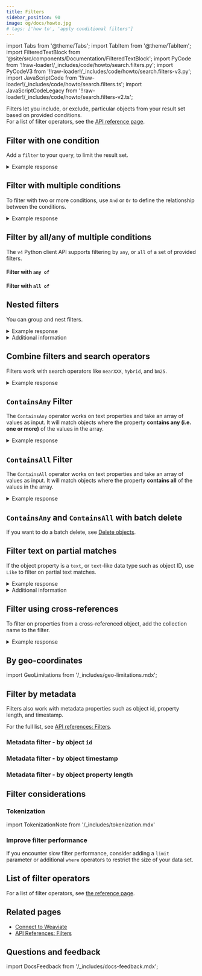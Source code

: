```yaml
---
title: Filters
sidebar_position: 90
image: og/docs/howto.jpg
# tags: ['how to', 'apply conditional filters']
---
```


import Tabs from '@theme/Tabs';
import TabItem from '@theme/TabItem';
import FilteredTextBlock from '@site/src/components/Documentation/FilteredTextBlock';
import PyCode from '!!raw-loader!/_includes/code/howto/search.filters.py';
import PyCodeV3 from '!!raw-loader!/_includes/code/howto/search.filters-v3.py';
import JavaScriptCode from '!!raw-loader!/_includes/code/howto/search.filters.ts';
import JavaScriptCodeLegacy from '!!raw-loader!/_includes/code/howto/search.filters-v2.ts';


Filters let you include, or exclude, particular objects from your result set based on provided conditions.<br/>
For a list of filter operators, see the [API reference page](../api/graphql/filters.md#filter-structure).

## Filter with one condition

Add a `filter` to your query, to limit the result set.

<Tabs groupId="languages">
  <TabItem value="py" label="Python Client v4">
    <FilteredTextBlock
      text={PyCode}
      startMarker="# SingleFilterPython"
      endMarker="# END SingleFilterPython"
      language="python"
    />
  </TabItem>

  <TabItem value="py3" label="Python Client v3">
    <FilteredTextBlock
      text={PyCodeV3}
      startMarker="# SingleFilterPython"
      endMarker="# END SingleFilterPython"
      language="python"
    />
  </TabItem>

  <TabItem value="js" label="JS/TS Client v3">
    <FilteredTextBlock
      text={JavaScriptCode}
      startMarker="// searchSingleFilter"
      endMarker="// END searchSingleFilter"
      language="js"
    />
  </TabItem>

  <TabItem value="js2" label="JS/TS Client v2">
    <FilteredTextBlock
      text={JavaScriptCodeLegacy}
      startMarker="// searchSingleFilter"
      endMarker="// END searchSingleFilter"
      language="js"
    />
  </TabItem>

  <TabItem value="graphql" label="GraphQL">
    <FilteredTextBlock
      text={PyCodeV3}
      startMarker="# SingleFilterGraphQL"
      endMarker="# END SingleFilterGraphQL"
      language="graphql"
    />
  </TabItem>
</Tabs>

<details>
  <summary>Example response</summary>

The output is like this:

<FilteredTextBlock
  text={PyCodeV3}
  startMarker="# Expected SingleFilter results"
  endMarker="# END Expected SingleFilter results"
  language="json"
/>

</details>

## Filter with multiple conditions

To filter with two or more conditions, use `And` or `Or` to define the relationship between the conditions.

<Tabs groupId="languages">
  <TabItem value="py" label="Python Client v4">
    <FilteredTextBlock
      text={PyCode}
      startMarker="# MultipleFiltersAndPython"
      endMarker="# END MultipleFiltersAndPython"
      language="python"
    />
  </TabItem>

  <TabItem value="py3" label="Python Client v3">
    <FilteredTextBlock
      text={PyCodeV3}
      startMarker="# MultipleFiltersAndPython"
      endMarker="# END MultipleFiltersAndPython"
      language="python"
    />
  </TabItem>

  <TabItem value="js" label="JS/TS Client v3">
    <FilteredTextBlock
      text={JavaScriptCode}
      startMarker="// searchMultipleFiltersAnd"
      endMarker="// END searchMultipleFiltersAnd"
      language="js"
    />
  </TabItem>

  <TabItem value="js2" label="JS/TS Client v2">
    <FilteredTextBlock
      text={JavaScriptCodeLegacy}
      startMarker="// searchMultipleFiltersAnd"
      endMarker="// END searchMultipleFiltersAnd"
      language="js"
    />
  </TabItem>

  <TabItem value="graphql" label="GraphQL">
    <FilteredTextBlock
      text={PyCodeV3}
      startMarker="# MultipleFiltersAndGraphQL"
      endMarker="# END MultipleFiltersAndGraphQL"
      language="graphql"
    />
  </TabItem>
</Tabs>

<details>
  <summary>Example response</summary>

The output is like this:

<FilteredTextBlock
  text={PyCodeV3}
  startMarker="# Expected MultipleFiltersAnd results"
  endMarker="# END Expected MultipleFiltersAnd results"
  language="json"
/>

</details>

## Filter by all/any of multiple conditions

The `v4` Python client API supports filtering by `any`, or `all` of a set of provided filters.

<!-- TODO: Could update to this ⬇️ when ready:  -->
<!-- The `v4` Python client and the `v3` JS client APIs supports filtering by `any`, or `all` of a set of provided filters.  -->

#### Filter with `any of`

<Tabs groupId="languages">
  <TabItem value="py" label="Python Client v4">
    <FilteredTextBlock
      text={PyCode}
      startMarker="# MultipleFiltersAllOfPython"
      endMarker="# END MultipleFiltersAllOfPython"
      language="python"
    />
  </TabItem>
</Tabs>

#### Filter with `all of`

<Tabs groupId="languages">
  <TabItem value="py" label="Python Client v4">
    <FilteredTextBlock
      text={PyCode}
      startMarker="# MultipleFiltersAllOfPython"
      endMarker="# END MultipleFiltersAllOfPython"
      language="python"
    />
  </TabItem>
</Tabs>

## Nested filters

You can group and nest filters.

<Tabs groupId="languages">
  <TabItem value="py" label="Python Client v4">
    <FilteredTextBlock
      text={PyCode}
      startMarker="# MultipleFiltersNestedPython"
      endMarker="# END MultipleFiltersNestedPython"
      language="python"
    />
  </TabItem>

  <TabItem value="py3" label="Python Client v3">
    <FilteredTextBlock
      text={PyCodeV3}
      startMarker="# MultipleFiltersNestedPython"
      endMarker="# END MultipleFiltersNestedPython"
      language="python"
    />
  </TabItem>

  <TabItem value="js" label="JS/TS Client v3">
    <FilteredTextBlock
      text={JavaScriptCode}
      startMarker="// searchMultipleFiltersNested"
      endMarker="// END searchMultipleFiltersNested"
      language="js"
    />
  </TabItem>

  <TabItem value="js2" label="JS/TS Client v2">
    <FilteredTextBlock
      text={JavaScriptCodeLegacy}
      startMarker="// searchMultipleFiltersNested"
      endMarker="// END searchMultipleFiltersNested"
      language="js"
    />
  </TabItem>

  <TabItem value="graphql" label="GraphQL">
    <FilteredTextBlock
      text={PyCodeV3}
      startMarker="# MultipleFiltersNestedGraphQL"
      endMarker="# END MultipleFiltersNestedGraphQL"
      language="graphql"
    />
  </TabItem>
</Tabs>

<details>
  <summary>Example response</summary>

The output is like this:

<FilteredTextBlock
  text={PyCodeV3}
  startMarker="# Expected MultipleFiltersNested results"
  endMarker="# END Expected MultipleFiltersNested results"
  language="json"
/>

</details>

<details>
  <summary>
    Additional information
  </summary>

To create a nested filter, follow these steps.

- Set the outer `operator` equal to `And` or `Or`.
- Add `operands`.
- Inside an `operand` expression, set `operator` equal to `And` or `Or` to add the nested group.
- Add `operands` to the nested group as needed.

</details>

## Combine filters and search operators

Filters work with search operators like `nearXXX`, `hybrid`, and `bm25`.

<Tabs groupId="languages">
  <TabItem value="py" label="Python Client v4">
    <FilteredTextBlock
      text={PyCode}
      startMarker="# SingleFilterNearTextPython"
      endMarker="# END SingleFilterNearTextPython"
      language="python"
    />
  </TabItem>

  <TabItem value="py3" label="Python Client v3">
    <FilteredTextBlock
      text={PyCodeV3}
      startMarker="# SingleFilterNearTextPython"
      endMarker="# END SingleFilterNearTextPython"
      language="python"
    />
  </TabItem>

  <TabItem value="js" label="JS/TS Client v3">
    <FilteredTextBlock
      text={JavaScriptCode}
      startMarker="// searchFilterNearText"
      endMarker="// END searchFilterNearText"
      language="js"
    />
  </TabItem>

  <TabItem value="js2" label="JS/TS Client v2">
    <FilteredTextBlock
      text={JavaScriptCodeLegacy}
      startMarker="// searchFilterNearText"
      endMarker="// END searchFilterNearText"
      language="js"
    />
  </TabItem>

  <TabItem value="graphql" label="GraphQL">
    <FilteredTextBlock
      text={PyCodeV3}
      startMarker="# SingleFilterNearTextGraphQL"
      endMarker="# END SingleFilterNearTextGraphQL"
      language="graphql"
    />
  </TabItem>
</Tabs>

<details>
  <summary>Example response</summary>

The output is like this:

<FilteredTextBlock
  text={PyCodeV3}
  startMarker="# Expected SingleFilterNearText results"
  endMarker="# END Expected SingleFilterNearText results"
  language="json"
/>

</details>

## `ContainsAny` Filter

The `ContainsAny` operator works on text properties and take an array of values as input. It will match objects where the property **contains any (i.e. one or more)** of the values in the array.

<Tabs groupId="languages">
  <TabItem value="py" label="Python Client v4">
    <FilteredTextBlock
      text={PyCode}
      startMarker="# ContainsAnyFilter"
      endMarker="# END ContainsAnyFilter"
      language="python"
    />
  </TabItem>

  <TabItem value="py3" label="Python Client v3">
    <FilteredTextBlock
      text={PyCodeV3}
      startMarker="# ContainsAnyFilter"
      endMarker="# END ContainsAnyFilter"
      language="python"
    />
  </TabItem>

  <TabItem value="js" label="JS/TS Client v3">
    <FilteredTextBlock
      text={JavaScriptCode}
      startMarker="// ContainsAnyFilter"
      endMarker="// END ContainsAnyFilter"
      language="js"
    />
  </TabItem>

  <TabItem value="js2" label="JS/TS Client v2">
    <FilteredTextBlock
      text={JavaScriptCodeLegacy}
      startMarker="// ContainsAnyFilter"
      endMarker="// END ContainsAnyFilter"
      language="js"
    />
  </TabItem>

  <TabItem value="graphql" label="GraphQL">
    <FilteredTextBlock
      text={PyCodeV3}
      startMarker="# GraphQLContainsAnyFilter"
      endMarker="# END GraphQLContainsAnyFilter"
      language="graphql"
    />
  </TabItem>
</Tabs>

<details>
  <summary>Example response</summary>

The output is like this:

<FilteredTextBlock
  text={PyCodeV3}
  startMarker="# Expected ContainsAnyFilter results"
  endMarker="# END Expected ContainsAnyFilter results"
  language="json"
/>

</details>

## `ContainsAll` Filter

The `ContainsAll` operator works on text properties and take an array of values as input. It will match objects where the property **contains all** of the values in the array.

<Tabs groupId="languages">
  <TabItem value="py" label="Python Client v4">
    <FilteredTextBlock
      text={PyCode}
      startMarker="# ContainsAllFilter"
      endMarker="# END ContainsAllFilter"
      language="python"
    />
  </TabItem>

  <TabItem value="py3" label="Python Client v3">
    <FilteredTextBlock
      text={PyCodeV3}
      startMarker="# ContainsAllFilter"
      endMarker="# END ContainsAllFilter"
      language="python"
    />
  </TabItem>

  <TabItem value="js" label="JS/TS Client v3">
    <FilteredTextBlock
      text={JavaScriptCode}
      startMarker="// ContainsAllFilter"
      endMarker="// END ContainsAllFilter"
      language="js"
    />
  </TabItem>

  <TabItem value="js2" label="JS/TS Client v2">
    <FilteredTextBlock
      text={JavaScriptCodeLegacy}
      startMarker="// ContainsAllFilter"
      endMarker="// END ContainsAllFilter"
      language="js"
    />
  </TabItem>

  <TabItem value="graphql" label="GraphQL">
    <FilteredTextBlock
      text={PyCodeV3}
      startMarker="# GraphQLContainsAllFilter"
      endMarker="# END GraphQLContainsAllFilter"
      language="graphql"
    />
  </TabItem>
</Tabs>

<details>
  <summary>Example response</summary>

The output is like this:

<FilteredTextBlock
  text={PyCodeV3}
  startMarker="# Expected ContainsAllFilter results"
  endMarker="# END Expected ContainsAllFilter results"
  language="json"
/>

</details>

## `ContainsAny` and `ContainsAll` with batch delete

If you want to do a batch delete, see [Delete objects](../manage-data/delete.mdx#use-containsany--containsall).

## Filter text on partial matches

If the object property is a `text`, or `text`-like data type such as object ID, use `Like` to filter on partial text matches.

<Tabs groupId="languages">
  <TabItem value="py" label="Python Client v4">
    <FilteredTextBlock
      text={PyCode}
      startMarker="# LikeFilterPython"
      endMarker="# END LikeFilterPython"
      language="python"
    />
  </TabItem>

  <TabItem value="py3" label="Python Client v3">
    <FilteredTextBlock
      text={PyCodeV3}
      startMarker="# LikeFilterPython"
      endMarker="# END LikeFilterPython"
      language="python"
    />
  </TabItem>

  <TabItem value="js" label="JS/TS Client v3">
    <FilteredTextBlock
      text={JavaScriptCode}
      startMarker="// searchLikeFilter"
      endMarker="// END searchLikeFilter"
      language="js"
    />
  </TabItem>

  <TabItem value="js2" label="JS/TS Client v2">
    <FilteredTextBlock
      text={JavaScriptCodeLegacy}
      startMarker="// searchLikeFilter"
      endMarker="// END searchLikeFilter"
      language="js"
    />
  </TabItem>

  <TabItem value="graphql" label="GraphQL">
    <FilteredTextBlock
      text={PyCodeV3}
      startMarker="# LikeFilterGraphQL"
      endMarker="# END LikeFilterGraphQL"
      language="graphql"
    />
  </TabItem>
</Tabs>

<details>
  <summary>Example response</summary>

The output is like this:

<FilteredTextBlock
  text={PyCodeV3}
  startMarker="# Expected LikeFilter results"
  endMarker="# END Expected LikeFilter results"
  language="json"
/>

</details>

<details>
  <summary>
    Additional information
  </summary>

  The `*` wildcard operator matches zero or more characters. The `?` operator matches exactly one character.
  <br/>

  Currently, the `Like` filter is not able to match wildcard characters (`?` and `*`) as literal characters ([read more](../api/graphql/filters.md#wildcard-literal-matches-with-like)).

</details>

## Filter using cross-references

To filter on properties from a cross-referenced object, add the collection name to the filter.

<Tabs groupId="languages">
  <TabItem value="py" label="Python Client v4">
    <FilteredTextBlock
      text={PyCode}
      startMarker="# CrossReferencePython"
      endMarker="# END CrossReferencePython"
      language="python"
    />
  </TabItem>

  <TabItem value="py3" label="Python Client v3">
    <FilteredTextBlock
      text={PyCodeV3}
      startMarker="# CrossReferencePython"
      endMarker="# END CrossReferencePython"
      language="python"
    />
  </TabItem>

  <TabItem value="js" label="JS/TS Client v3">
    <FilteredTextBlock
      text={JavaScriptCode}
      startMarker="// searchCrossReference"
      endMarker="// END searchCrossReference"
      language="js"
    />
  </TabItem>

  <TabItem value="js2" label="JS/TS Client v2">
    <FilteredTextBlock
      text={JavaScriptCodeLegacy}
      startMarker="// searchSingleFilter"
      endMarker="// END searchSingleFilter"
      language="js"
    />
  </TabItem>

  <TabItem value="graphql" label="GraphQL">
    <FilteredTextBlock
      text={PyCodeV3}
      startMarker="# CrossReferenceGraphQL"
      endMarker="# END CrossReferenceGraphQL"
      language="graphql"
    />
  </TabItem>
</Tabs>

<details>
  <summary>Example response</summary>

The output is like this:

<FilteredTextBlock
  text={PyCodeV3}
  startMarker="# Expected CrossReferencePython results"
  endMarker="# END Expected CrossReferencePython results"
  language="json"
/>

</details>

## By geo-coordinates

import GeoLimitations from '/_includes/geo-limitations.mdx';

<GeoLimitations/>

<Tabs groupId="languages">
  <TabItem value="py" label="Python Client v4">
    <FilteredTextBlock
      text={PyCode}
      startMarker="# START FilterbyGeolocation"
      endMarker="# END FilterbyGeolocation"
      language="python"
    />
  </TabItem>
  <TabItem value="py3" label="Python Client v3">
    <FilteredTextBlock
      text={PyCodeV3}
      startMarker="# START FilterbyGeolocation"
      endMarker="# END FilterbyGeolocation"
      language="python"
    />
  </TabItem>
  <TabItem value="js" label="JS/TS Client v3">
    <FilteredTextBlock
      text={JavaScriptCode}
      startMarker="// FilterbyGeolocation"
      endMarker="// END FilterbyGeolocation"
      language="js"
    />
  </TabItem>

  <TabItem value="js2" label="JS/TS Client v2">
    <FilteredTextBlock
      text={JavaScriptCode}
      startMarker="// FilterbyGeolocation"
      endMarker="// END FilterbyGeolocation"
      language="js"
    />
  </TabItem>

  <TabItem value="graphql" label="GraphQL">
    <FilteredTextBlock
      text={PyCodeV3}
      startMarker="# START GQLFilterbyGeolocation"
      endMarker="# END GQLFilterbyGeolocation"
      language="graphql"
    />
  </TabItem>
</Tabs>

## Filter by metadata

Filters also work with metadata properties such as object id, property length, and timestamp.

For the full list, see [API references: Filters](../api/graphql/filters.md#special-cases).

### Metadata filter - by object `id`

<Tabs groupId="languages">
  <TabItem value="py" label="Python Client v4">
    <FilteredTextBlock
      text={PyCode}
      startMarker="# START FilterById"
      endMarker="# END FilterById"
      language="python"
    />
  </TabItem>
  <TabItem value="py3" label="Python Client v3">
    <FilteredTextBlock
      text={PyCodeV3}
      startMarker="# START FilterById"
      endMarker="# END FilterById"
      language="python"
    />
  </TabItem>
  <TabItem value="js" label="JS/TS Client v3">
    <FilteredTextBlock
      text={JavaScriptCode}
      startMarker="// filterById"
      endMarker="// END filterById"
      language="js"
    />
  </TabItem>

 <TabItem value="js2" label="JS/TS Client v2">
    <FilteredTextBlock
      text={JavaScriptCodeLegacy}
      startMarker="// filterById"
      endMarker="// END filterById"
      language="js"
    />
  </TabItem>

  <TabItem value="graphql" label="GraphQL">
    <FilteredTextBlock
      text={PyCodeV3}
      startMarker="# GQLFilterById"
      endMarker="# END GQLFilterById"
      language="graphql"
    />
  </TabItem>
</Tabs>

### Metadata filter - by object timestamp

<Tabs groupId="languages">
  <TabItem value="py" label="Python Client v4">
    <FilteredTextBlock
      text={PyCode}
      startMarker="# START FilterByTimestamp"
      endMarker="# END FilterByTimestamp"
      language="python"
    />
  </TabItem>
  <TabItem value="py3" label="Python Client v3">
    <FilteredTextBlock
      text={PyCodeV3}
      startMarker="# START FilterByTimestamp"
      endMarker="# END FilterByTimestamp"
      language="python"
    />
  </TabItem>
  <TabItem value="js" label="JS/TS Client v3">
    <FilteredTextBlock
      text={JavaScriptCode}
      startMarker="// FilterByTimestamp"
      endMarker="// END FilterByTimestamp"
      language="js"
    />
  </TabItem>

   <TabItem value="js2" label="JS/TS Client ">
    <FilteredTextBlock
      text={JavaScriptCodeLegacy}
      startMarker="// FilterByTimestamp"
      endMarker="// END FilterByTimestamp"
      language="js"
    />
  </TabItem>

  <TabItem value="graphql" label="GraphQL">
    <FilteredTextBlock
      text={PyCodeV3}
      startMarker="# GQLFilterByTimestamp"
      endMarker="# END GQLFilterByTimestamp"
      language="graphql"
    />
  </TabItem>
</Tabs>

### Metadata filter - by object property length

<Tabs groupId="languages">
  <TabItem value="py" label="Python Client v4">
    <FilteredTextBlock
      text={PyCode}
      startMarker="# START FilterByPropertyLength"
      endMarker="# END FilterByPropertyLength"
      language="python"
    />
  </TabItem>
  <TabItem value="py3" label="Python Client v3">
    <FilteredTextBlock
      text={PyCodeV3}
      startMarker="# START FilterByPropertyLength"
      endMarker="# END FilterByPropertyLength"
      language="python"
    />
  </TabItem>
  <TabItem value="js" label="JS/TS Client v3">
    <FilteredTextBlock
      text={JavaScriptCode}
      startMarker="// FilterByPropertyLength"
      endMarker="// END FilterByPropertyLength"
      language="js"
    />
  </TabItem>

  <TabItem value="js2" label="JS/TS Client v2">
    <FilteredTextBlock
      text={JavaScriptCodeLegacy}
      startMarker="// FilterByPropertyLength"
      endMarker="// END FilterByPropertyLength"
      language="js"
    />
  </TabItem>

  <TabItem value="graphql" label="GraphQL">
    <FilteredTextBlock
      text={PyCodeV3}
      startMarker="# GQLFilterByPropertyLength"
      endMarker="# END GQLFilterByPropertyLength"
      language="graphql"
    />
  </TabItem>
</Tabs>

## Filter considerations

### Tokenization

import TokenizationNote from '/_includes/tokenization.mdx'

<TokenizationNote />

### Improve filter performance

If you encounter slow filter performance, consider adding a `limit` parameter or additional `where` operators to restrict the size of your data set.

## List of filter operators

For a list of filter operators, see [the reference page](../api/graphql/filters.md#filter-structure).

## Related pages

- [Connect to Weaviate](/developers/weaviate/starter-guides/connect.mdx)
- [API References: Filters](../api/graphql/filters.md)

## Questions and feedback

import DocsFeedback from '/_includes/docs-feedback.mdx';

<DocsFeedback/>
